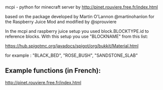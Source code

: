 mcpi - python for minecraft server by http://pinet.rouviere.free.fr/index.html

based on the package developed by Martin O'Lannon @martinohanlon for the Raspberry Juice Mod 
and modified by @sprouviere

In the mcpi and raspberry juice setup you used block.BLOCKTYPE.id to reference blocks.
With this setup you use "BLOCKNAME" from this list:

https://hub.spigotmc.org/javadocs/spigot/org/bukkit/Material.html

for example : 
"BLACK_BED", "ROSE_BUSH", "SANDSTONE_SLAB" 

Example functions (in French):
--------------------------------------
http://pinet.rouviere.free.fr/index.html





